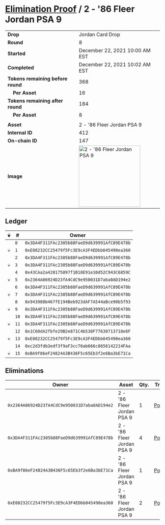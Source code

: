 # [Elimination Proof](./readme.md) / 2 - &#039;86 Fleer Jordan PSA 9

|||
|---|---|
| **Drop** | Jordan Card Drop |
| **Round** | 8 |
| **Started** | December 22, 2021 10:00 AM EST |
| **Completed** | December 22, 2021 10:02 AM EST |
| **Tokens remaining before round** | 368 |
| **&nbsp;&nbsp;&nbsp;&nbsp;Per Asset** | 16 |
| **Tokens remaining after round** | 184 |
| **&nbsp;&nbsp;&nbsp;&nbsp;Per Asset** | 8 |
| | |
| **Asset** | 2 - &#039;86 Fleer Jordan PSA 9 |
| **Internal ID** | 412 |
| **On-chain ID** | 147 |
| **Image** | <img src="https://tcdn.blokpax.com/95149d1f-6232-4f02-be20-81497a6b27c5/c94185ed79ce731be514cdafd7331b48837618c172391282a34d522056370229.png" height="200" alt="2 - &#039;86 Fleer Jordan PSA 9" /> |

## Ledger

| 💀 | # | Owner |
| --- | --- | --- |
|  | `0` | `0x3DA4F311FAc2305b88FaeD9d639991AfC89E478b` |
| 💀 | `1` | `0xE08232CC25479f5Fc3E9cA3F4EDbb045490ea360` |
|  | `2` | `0x3DA4F311FAc2305b88FaeD9d639991AfC89E478b` |
| 💀 | `3` | `0x3DA4F311FAc2305b88FaeD9d639991AfC89E478b` |
|  | `4` | `0x43CAa2a428175097f1B10E91e10d52C943C6859C` |
| 💀 | `5` | `0x2364A06924D23fA4CdC9e950031D7aba0AD194e2` |
|  | `6` | `0x3DA4F311FAc2305b88FaeD9d639991AfC89E478b` |
| 💀 | `7` | `0x3DA4F311FAc2305b88FaeD9d639991AfC89E478b` |
|  | `8` | `0x943980b467fE194Beb923dAF7A544aBce90b5f93` |
| 💀 | `9` | `0x3DA4F311FAc2305b88FaeD9d639991AfC89E478b` |
|  | `10` | `0x3DA4F311FAc2305b88FaeD9d639991AfC89E478b` |
| 💀 | `11` | `0x3DA4F311FAc2305b88FaeD9d639991AfC89E478b` |
|  | `12` | `0x1C60dA2fbfe29B2e871C4b530F77630713718e6F` |
| 💀 | `13` | `0xE08232CC25479f5Fc3E9cA3F4EDbb045490ea360` |
|  | `14` | `0xc2d3fdb3edf3f9aF3cc70ab666c8656142214FAa` |
| 💀 | `15` | `0xBA9f86eF24824A3B436F5c65Eb3f2e6Ba3bE71Ca` |


## Eliminations

| Owner | Asset | Qty. | Transaction |
| --- | --- | --- | --- |
| `0x2364A06924D23fA4CdC9e950031D7aba0AD194e2` | 2 - '86 Fleer Jordan PSA 9 | 1 | [Polygonscan](https://polygonscan.com/tx/0xf7db70800629cccd1ce26a0a381497426785dd32520a6d5020da8fabae4b329f) |
| `0x3DA4F311FAc2305b88FaeD9d639991AfC89E478b` | 2 - '86 Fleer Jordan PSA 9 | 4 | [Polygonscan](https://polygonscan.com/tx/0xc53524c04ddca25b0cf811ba674140b954aef693b18371cf69b68ebdf9563dd2) |
| `0xBA9f86eF24824A3B436F5c65Eb3f2e6Ba3bE71Ca` | 2 - '86 Fleer Jordan PSA 9 | 1 | [Polygonscan](https://polygonscan.com/tx/0x1a09857f8a0d2b46b4ded325a0995cb07afe06c92ef456c378de14571c617fc3) |
| `0xE08232CC25479f5Fc3E9cA3F4EDbb045490ea360` | 2 - '86 Fleer Jordan PSA 9 | 2 | [Polygonscan](https://polygonscan.com/tx/0x3d0efb9a6ab1d48e4e96175c400636b748b4089d49468aa6d6401d0dcf5864c7) |
